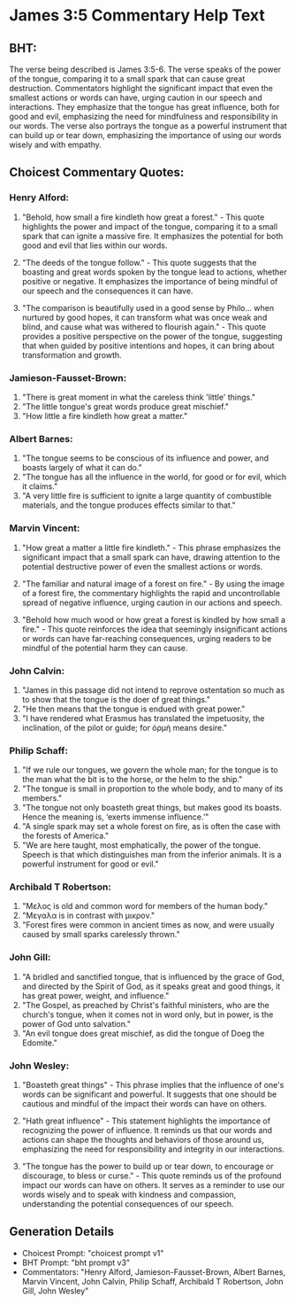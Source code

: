 # James 3:5 Commentary Help Text

## BHT:
The verse being described is James 3:5-6. The verse speaks of the power of the tongue, comparing it to a small spark that can cause great destruction. Commentators highlight the significant impact that even the smallest actions or words can have, urging caution in our speech and interactions. They emphasize that the tongue has great influence, both for good and evil, emphasizing the need for mindfulness and responsibility in our words. The verse also portrays the tongue as a powerful instrument that can build up or tear down, emphasizing the importance of using our words wisely and with empathy.

## Choicest Commentary Quotes:
### Henry Alford:
1. "Behold, how small a fire kindleth how great a forest." - This quote highlights the power and impact of the tongue, comparing it to a small spark that can ignite a massive fire. It emphasizes the potential for both good and evil that lies within our words.

2. "The deeds of the tongue follow." - This quote suggests that the boasting and great words spoken by the tongue lead to actions, whether positive or negative. It emphasizes the importance of being mindful of our speech and the consequences it can have.

3. "The comparison is beautifully used in a good sense by Philo... when nurtured by good hopes, it can transform what was once weak and blind, and cause what was withered to flourish again." - This quote provides a positive perspective on the power of the tongue, suggesting that when guided by positive intentions and hopes, it can bring about transformation and growth.

### Jamieson-Fausset-Brown:
1. "There is great moment in what the careless think 'little' things."
2. "The little tongue's great words produce great mischief."
3. "How little a fire kindleth how great a matter."

### Albert Barnes:
1. "The tongue seems to be conscious of its influence and power, and boasts largely of what it can do."
2. "The tongue has all the influence in the world, for good or for evil, which it claims."
3. "A very little fire is sufficient to ignite a large quantity of combustible materials, and the tongue produces effects similar to that."

### Marvin Vincent:
1. "How great a matter a little fire kindleth." - This phrase emphasizes the significant impact that a small spark can have, drawing attention to the potential destructive power of even the smallest actions or words.

2. "The familiar and natural image of a forest on fire." - By using the image of a forest fire, the commentary highlights the rapid and uncontrollable spread of negative influence, urging caution in our actions and speech.

3. "Behold how much wood or how great a forest is kindled by how small a fire." - This quote reinforces the idea that seemingly insignificant actions or words can have far-reaching consequences, urging readers to be mindful of the potential harm they can cause.

### John Calvin:
1. "James in this passage did not intend to reprove ostentation so much as to show that the tongue is the doer of great things."
2. "He then means that the tongue is endued with great power."
3. "I have rendered what Erasmus has translated the impetuosity, the inclination, of the pilot or guide; for ὁρμὴ means desire."

### Philip Schaff:
1. "If we rule our tongues, we govern the whole man; for the tongue is to the man what the bit is to the horse, or the helm to the ship."
2. "The tongue is small in proportion to the whole body, and to many of its members."
3. "The tongue not only boasteth great things, but makes good its boasts. Hence the meaning is, ‘exerts immense influence.’"
4. "A single spark may set a whole forest on fire, as is often the case with the forests of America."
5. "We are here taught, most emphatically, the power of the tongue. Speech is that which distinguishes man from the inferior animals. It is a powerful instrument for good or evil."

### Archibald T Robertson:
1. "Μελος is old and common word for members of the human body."
2. "Μεγαλα is in contrast with μικρον."
3. "Forest fires were common in ancient times as now, and were usually caused by small sparks carelessly thrown."

### John Gill:
1. "A bridled and sanctified tongue, that is influenced by the grace of God, and directed by the Spirit of God, as it speaks great and good things, it has great power, weight, and influence."
2. "The Gospel, as preached by Christ's faithful ministers, who are the church's tongue, when it comes not in word only, but in power, is the power of God unto salvation."
3. "An evil tongue does great mischief, as did the tongue of Doeg the Edomite."

### John Wesley:
1. "Boasteth great things" - This phrase implies that the influence of one's words can be significant and powerful. It suggests that one should be cautious and mindful of the impact their words can have on others.

2. "Hath great influence" - This statement highlights the importance of recognizing the power of influence. It reminds us that our words and actions can shape the thoughts and behaviors of those around us, emphasizing the need for responsibility and integrity in our interactions.

3. "The tongue has the power to build up or tear down, to encourage or discourage, to bless or curse." - This quote reminds us of the profound impact our words can have on others. It serves as a reminder to use our words wisely and to speak with kindness and compassion, understanding the potential consequences of our speech.


## Generation Details
- Choicest Prompt: "choicest prompt v1"
- BHT Prompt: "bht prompt v3"
- Commentators: "Henry Alford, Jamieson-Fausset-Brown, Albert Barnes, Marvin Vincent, John Calvin, Philip Schaff, Archibald T Robertson, John Gill, John Wesley"

